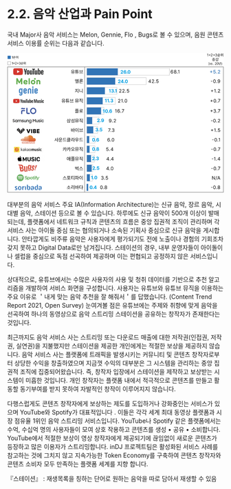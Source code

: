 # 2.2. 음악 산업과 Pain Point

국내 Major사 음악 서비스는 Melon, Gennie, Flo , Bugs로 볼 수 있으며, 음원 콘텐츠 서비스 이용률 순위는 다음과 같습니다.

![Content Trend Report 2021, Open Survey](../.gitbook/assets/그림4.png)

대부분의 음악 서비스 주요 IA(Information Architecture)는 신규 음악, 장르 음악, 시대별 음악, 스테이션 등으로 볼 수 있습니다. 하루에도 신규 음악이 500개 이상이 발매되는데, 플랫폼에서 네트워크 규칙과 콘텐츠의 흐름은 중앙 집권적 조직이 관리하며 각 서비스 사는 아이돌 중심 또는 협의되거나 소속된 기획사 중심으로 신규 음악을 게시합니다. 안타깝게도 비주류 음악은 사용자에게 평가되기도 전에 노출이나 경험의 기회조차 갖지 못하고 Digital Data로만 남겨집니다. 스테이션의 경우, 내부 운영자들이 아이돌이나 셀럽을 중심으로 독점 선곡하여 제공하며 이는 편협되고 공정하지 않은 서비스입니다.

상대적으로, 유튜브에서는 수많은 사용자의 사용 및 청취 데이터를 기반으로 추천 알고리즘을 개발하여 서비스 화면을 구성합니다. 사용자는 유튜브와 유튜브 뮤직을 이용하는 주요 이유로 ＇내게 맞는 음악 추천을 잘 해줘서＇를 답했습니다. (Content Trend Report 2021, Open Survey) 눈여겨볼 점은 유튜브에는 주제와 취향에 맞게 음악을 선곡하여 하나의 동영상으로 음악 스트리밍 스테이션을 공유하는 창작자가 존재한다는 것입니다.&#x20;

최근까지도 음악 서비스 사는 스트리밍 또는 다운로드 매출에 대한 저작권(인접권, 저작권, 실연권)을 지불했지만 스테이션을 제공한 개인에게는 적절한 보상을 제공하지 않습니다. 음악 서비스 사는 플랫폼에 트래픽을 발생시키는 커뮤니티 및 콘텐츠 창작자로부터 상당한 수익을 창출하였으며 지금껏 수익의 대부분은 그 시스템을 관리하는 중앙 집권적 조직에 집중되어왔습니다. 즉, 창작자 입장에서 스테이션을 제작하고 보상받는 시스템이 미흡한 것입니다. 개인 창작자는 플랫폼 내에서 적극적으로 콘텐츠를 만들고 활동할 동기부여를 받지 못하여 자발적인 창작이 이루어지지 않습니다.

다행스럽게도 콘텐츠 창작자에게 보상하는 제도를 도입하거나 강화중인는 서비스가 있으며  YouTube와 Spotify가 대표적입니다 . 이들은 각각 세계 최대 동영상 플랫폼과 시장 점유율 1위인 음악 스트리밍 서비스입니다. YouTube나 Spotify 같은 플랫폼에서는 수억, 수십억 명의 사용자들이 모여 상호 작용하고 콘텐츠를 생성 • 공유 • 소비합니다. YouTube에서 적절한 보상이 영상 창작자에게 제공되기에 끊임없이 새로운 콘텐츠가 등장하고 많은 이용자가 스트리밍합니다. inDJ 프로젝트팀은  활성화된 서비스 사례를 참고하는 것에 그치지 않고 지속가능한 Token Economy를 구축하여 콘텐츠 창작자와 콘텐츠 소비자 모두 만족하는 플랫폼 세계를 지향 합니다.  &#x20;



『스테이션』 : 재생목록을 칭하는 단어로 원하는 음악을 따로 담아서 재생할 수 있음
